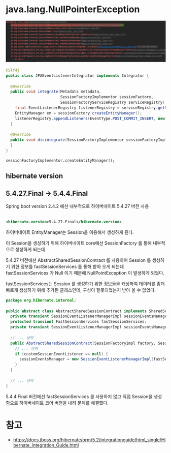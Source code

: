 # java.lang.NullPointerException

![img](./img/hiberante-internal-abstract-shared-session-contract-error-stack.png)

```java
@Slf4j
public class JPAEventListenerIntegrator implements Integrator {

  @Override
  public void integrate(Metadata metadata,
                        SessionFactoryImplementor sessionFactory,
                        SessionFactoryServiceRegistry serviceRegistry) {
    final EventListenerRegistry listenerRegistry = serviceRegistry.getService(EventListenerRegistry.class);
    EntityManager em = sessionFactory.createEntityManager();
    listenerRegistry.appendListeners(EventType.POST_COMMIT_INSERT, new RevisionHistoryEventListener(em));
  }

  @Override
  public void disintegrate(SessionFactoryImplementor sessionFactoryImplementor, SessionFactoryServiceRegistry sessionFactoryServiceRegistry) {
  }
}
```

```text
sessionFactoryImplementor.createEntityManager();
```

## hibernate version

## 5.4.27.Final -> 5.4.4.Final

Spring boot version 2.4.2 에선 내부적으로 하이버네이트 5.4.27 버전 사용

```xml

<hibernate.version>5.4.27.Final</hibernate.version>
```

하이버네이트 EntityManager는 Session을 이용해서 생성하게 된다.

이 Session을 생성하기 위해 하이버네이트 core에선 SessionFactory 를 통해 내부적으로 생성하게 되는데

5.4.27 버전에선 AbstractSharedSessionContract 를 사용하여 Session 를 생성하기 위한 정보를
fastSessionServices 를 통해 받아 오게 되는데 fastSessionServices 가 Null 이기 때문에
NullPointException 이 발생하게 되었다.

fastSessionServices는 Session 를 생성하기 위한 정보들을 캐싱하여 데이터를 좀더 빠르게 생성하기 위해 추가된 클래스인데,
구성이 잘못되었는지 받아 올 수 없었다.

```java
package org.hibernate.internal;

public abstract class AbstractSharedSessionContract implements SharedSessionContractImplementor {
  private transient SessionEventListenerManagerImpl sessionEventsManager;
  protected transient FastSessionServices fastSessionServices;
  private transient SessionEventListenerManagerImpl sessionEventsManager;

  // ... 생략
  public AbstractSharedSessionContract(SessionFactoryImpl factory, SessionCreationOptions options) {
    // ... 생략
    if (customSessionEventListener == null) {
      sessionEventsManager = new SessionEventListenerManagerImpl(fastSessionServices.defaultSessionEventListeners.buildBaseline());
    }
  }

  // ... 생략
}
```

5.4.4.Final 버전에선 fastSessionServices 를 사용하지 않고 직접 Session을 생성함으로 하이버네이트 코어 버전을
내려 문제를 해결했다.

# 참고

- https://docs.jboss.org/hibernate/orm/5.2/integrationguide/html_single/Hibernate_Integration_Guide.html